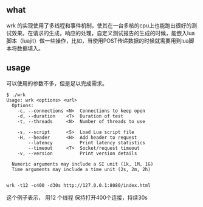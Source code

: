 ## what

wrk 的实现使用了多线程和事件机制，使其在一台多核的cpu上也能跑出很好的测试效果。在请求的生成，响应的处理，自定义测试报告的生成的时候，能嵌入lua脚本（luajit）做一些操作，比如，当使用POST传递数据的时候就需要用到lua脚本将数据填入。

## usage

可以使用的参数不多，但是足以完成需求。

    $ ./wrk
    Usage: wrk <options> <url>
      Options:
        -c, --connections <N>  Connections to keep open
        -d, --duration    <T>  Duration of test
        -t, --threads     <N>  Number of threads to use
    
        -s, --script      <S>  Load Lua script file
        -H, --header      <H>  Add header to request
            --latency          Print latency statistics
            --timeout     <T>  Socket/request timeout
        -v, --version          Print version details
    
      Numeric arguments may include a SI unit (1k, 1M, 1G)
      Time arguments may include a time unit (2s, 2m, 2h)
    

    wrk -t12 -c400 -d30s http://127.0.0.1:8080/index.html

这个例子表示， 用12 个线程 保持打开400个连接，持续30s